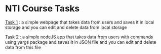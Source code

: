 # NTI Course Tasks

[Task 1](https://github.com/MinaSamirSaad/Mina-Samir_NTI-Course/tree/main/task%201) : a simple webpage that takes data from users and saves it in local storage and you can edit and delete data from local storage

[Task 2](https://github.com/MinaSamirSaad/Mina-Samir_NTI-Course/tree/main/task%202) : a simple nodeJS app that takes data from users with commands using yargs package and saves it in JSON file and you can edit and delete data from this file
